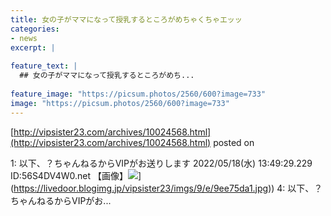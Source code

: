```yaml
---
title: 女の子がママになって授乳するところがめちゃくちゃエッッ
categories:
- news
excerpt: |
  
feature_text: |
  ## 女の子がママになって授乳するところがめち...
  
feature_image: "https://picsum.photos/2560/600?image=733"
image: "https://picsum.photos/2560/600?image=733"
---
```


[http://vipsister23.com/archives/10024568.html](http://vipsister23.com/archives/10024568.html)
posted on 

<!--more-->

1: 以下、？ちゃんねるからVIPがお送りします 2022/05/18(水) 13:49:29.229 ID:56S4DV4W0.net 【画像】![](https://livedoor.blogimg.jp/vipsister23/imgs/9/1/912142c3.jpg[https://livedoor.blogimg.jp/vipsister23/imgs/9/e/9ee75da1.jpg)](https://livedoor.blogimg.jp/vipsister23/imgs/9/e/9ee75da1.jpg)) 4: 以下、？ちゃんねるからVIPがお...
